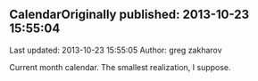 ## CalendarOriginally published: 2013-10-23 15:55:04 
Last updated: 2013-10-23 15:55:05 
Author: greg zakharov 
 
Current month calendar. The smallest realization, I suppose.